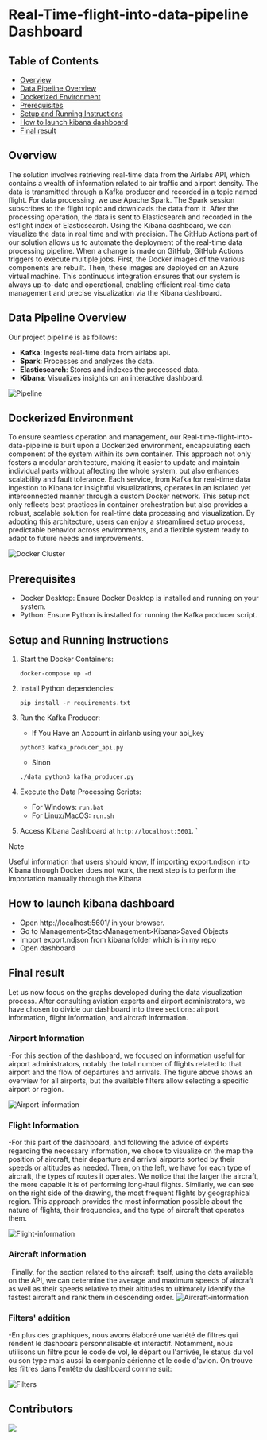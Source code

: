 # Real-Time-flight-into-data-pipeline Dashboard


## Table of Contents

- [Overview](#overview)
- [Data Pipeline Overview](#data-pipeline-overview)
- [Dockerized Environment](#dockerized-environment)
- [Prerequisites](#prerequisites)
- [Setup and Running Instructions](#setup-and-running-instructions)
- [How to launch kibana dashboard](#how-to-launch-kibana-dashboard)
- [Final result](#final-result)

## Overview

The solution involves retrieving real-time data from the Airlabs API, which contains a wealth of information related to air traffic and airport density. The data is transmitted through a Kafka producer and recorded in a topic named flight. For data processing, we use Apache Spark. The Spark session subscribes to the flight topic and downloads the data from it. After the processing operation, the data is sent to Elasticsearch and recorded in the esflight index of Elasticsearch. Using the Kibana dashboard, we can visualize the data in real time and with precision. The GitHub Actions part of our solution allows us to automate the deployment of the real-time data processing pipeline. When a change is made on GitHub, GitHub Actions triggers to execute multiple jobs. First, the Docker images of the various components are rebuilt. Then, these images are deployed on an Azure virtual machine. This continuous integration ensures that our system is always up-to-date and operational, enabling efficient real-time data management and precise visualization via the Kibana dashboard.

## Data Pipeline Overview
Our project pipeline is as follows:
- **Kafka**: Ingests real-time data from airlabs api.
- **Spark**: Processes and analyzes the data.
- **Elasticsearch**: Stores and indexes the processed data.
- **Kibana**: Visualizes insights on an interactive dashboard.

![Pipeline](images/Architecture.png)


## Dockerized Environment

To ensure seamless operation and management, our Real-time-flight-into-data-pipeline is built upon a Dockerized environment, encapsulating each component of the system within its own container. This approach not only fosters a modular architecture, making it easier to update and maintain individual parts without affecting the whole system, but also enhances scalability and fault tolerance. Each service, from Kafka for real-time data ingestion to Kibana for insightful visualizations, operates in an isolated yet interconnected manner through a custom Docker network. This setup not only reflects best practices in container orchestration but also provides a robust, scalable solution for real-time data processing and visualization. By adopting this architecture, users can enjoy a streamlined setup process, predictable behavior across environments, and a flexible system ready to adapt to future needs and improvements.

![Docker Cluster](images/docker-cluster.png)

## Prerequisites

- Docker Desktop: Ensure Docker Desktop is installed and running on your system.
- Python: Ensure Python is installed for running the Kafka producer script.

## Setup and Running Instructions
1. Start the Docker Containers: 
    ```
    docker-compose up -d
    ```
2. Install Python dependencies:
    ```
    pip install -r requirements.txt
    ```
4. Run the Kafka Producer:
   - If You  Have an Account in airlanb using your api_key
    ```
    python3 kafka_producer_api.py
    ```
   - Sinon
    ```
    ./data python3 kafka_producer.py
    ```
      
6. Execute the Data Processing Scripts:
    - For Windows: `run.bat`
    - For Linux/MacOS: `run.sh`
7. Access Kibana Dashboard at `http://localhost:5601`.
 `
> [!NOTE]
> Useful information that users should know, If importing export.ndjson into Kibana through Docker does not work, the next step is to perform the importation manually through the Kibana
## How to launch kibana dashboard 

- Open http://localhost:5601/ in your browser.
- Go to Management>StackManagement>Kibana>Saved Objects
- Import export.ndjson from kibana folder which is in my repo 
- Open dashboard

## Final result
Let us now focus on the graphs developed during the data visualization process. After consulting aviation experts and airport administrators, we have chosen to divide our dashboard into three sections: airport information, flight information, and aircraft information.
### Airport Information
-For this section of the dashboard, we focused on information useful for airport administrators, notably the total number of flights related to that airport and the flow of departures and arrivals. The figure above shows an overview for all airports, but the available filters allow selecting a specific airport or region.

![Airport-information](images/Airport-Information.png)

### Flight Information
-For this part of the dashboard, and following the advice of experts regarding the necessary information, we chose to visualize on the map the position of aircraft, their departure and arrival airports sorted by their speeds or altitudes as needed. Then, on the left, we have for each type of aircraft, the types of routes it operates. We notice that the larger the aircraft, the more capable it is of performing long-haul flights. Similarly, we can see on the right side of the drawing, the most frequent flights by geographical region. This approach provides the most information possible about the nature of flights, their frequencies, and the type of aircraft that operates them.

![Flight-information](images/Flight-information.png)

### Aircraft Information
-Finally, for the section related to the aircraft itself, using the data available on the API, we can determine the average and maximum speeds of aircraft as well as their speeds relative to their altitudes to ultimately identify the fastest aircraft and rank them in descending order.
![Aircraft-information](images/Aircraft-information.png)

### Filters' addition
-En plus des graphiques, nous avons élaboré une variété de filtres qui rendent le dashboars personnalisable et interactif. Notamment, nous utilisons un filtre pour le code de vol, le départ ou l'arrivée, le status du vol ou son type mais aussi la companie aérienne et le code d'avion.
On trouve les filtres dans l'entête du dashboard comme suit:

![Filters](images/cover-filters.png)



## Contributors
<a href="https://github.com/AnasBenAmor10/Real-Time-flight-into-data-pipeline/graphs/contributors">
    <img src="https://contrib.rocks/image?repo=AnasBenAmor10/Real-Time-flight-into-data-pipeline" />
  
</a>
